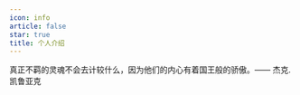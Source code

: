 ```yaml
---
icon: info
article: false
star: true
title: 个人介绍
---
```


真正不羁的灵魂不会去计较什么，因为他们的内心有着国王般的骄傲。—— 杰克.凯鲁亚克

